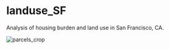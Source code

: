 # landuse_SF
Analysis of housing burden and land use in San Francisco, CA.

![parcels_crop](https://user-images.githubusercontent.com/47190395/114494842-a51d3100-9be2-11eb-87aa-6ba52dfdd2e1.jpg)
